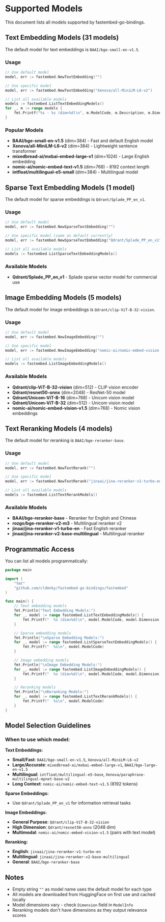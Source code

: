 # Supported Models

This document lists all models supported by fastembed-go-bindings.

## Text Embedding Models (31 models)

The default model for text embeddings is `BAAI/bge-small-en-v1.5`.

### Usage

```go
// Use default model
model, err := fastembed.NewTextEmbedding("")

// Use specific model
model, err := fastembed.NewTextEmbedding("Xenova/all-MiniLM-L6-v2")

// List all available models
models := fastembed.ListTextEmbeddingModels()
for _, m := range models {
    fmt.Printf("%s - %s (dim=%d)\n", m.ModelCode, m.Description, m.Dimension)
}
```

### Popular Models

- **BAAI/bge-small-en-v1.5** (dim=384) - Fast and default English model
- **Xenova/all-MiniLM-L6-v2** (dim=384) - Lightweight sentence transformer
- **mixedbread-ai/mxbai-embed-large-v1** (dim=1024) - Large English embedding
- **nomic-ai/nomic-embed-text-v1.5** (dim=768) - 8192 context length
- **intfloat/multilingual-e5-small** (dim=384) - Multilingual model

## Sparse Text Embedding Models (1 model)

The default model for sparse embeddings is `Qdrant/Splade_PP_en_v1`.

### Usage

```go
// Use default model
model, err := fastembed.NewSparseTextEmbedding("")

// Use specific model (same as default currently)
model, err := fastembed.NewSparseTextEmbedding("Qdrant/Splade_PP_en_v1")

// List all available models
models := fastembed.ListSparseTextEmbeddingModels()
```

### Available Models

- **Qdrant/Splade_PP_en_v1** - Splade sparse vector model for commercial use

## Image Embedding Models (5 models)

The default model for image embeddings is `Qdrant/clip-ViT-B-32-vision`.

### Usage

```go
// Use default model
model, err := fastembed.NewImageEmbedding("")

// Use specific model
model, err := fastembed.NewImageEmbedding("nomic-ai/nomic-embed-vision-v1.5")

// List all available models
models := fastembed.ListImageEmbeddingModels()
```

### Available Models

- **Qdrant/clip-ViT-B-32-vision** (dim=512) - CLIP vision encoder
- **Qdrant/resnet50-onnx** (dim=2048) - ResNet-50 model
- **Qdrant/Unicom-ViT-B-16** (dim=768) - Unicom vision model
- **Qdrant/Unicom-ViT-B-32** (dim=512) - Unicom vision model
- **nomic-ai/nomic-embed-vision-v1.5** (dim=768) - Nomic vision embeddings

## Text Reranking Models (4 models)

The default model for reranking is `BAAI/bge-reranker-base`.

### Usage

```go
// Use default model
model, err := fastembed.NewTextRerank("")

// Use specific model
model, err := fastembed.NewTextRerank("jinaai/jina-reranker-v1-turbo-en")

// List all available models
models := fastembed.ListTextRerankModels()
```

### Available Models

- **BAAI/bge-reranker-base** - Reranker for English and Chinese
- **rozgo/bge-reranker-v2-m3** - Multilingual reranker v2
- **jinaai/jina-reranker-v1-turbo-en** - Fast English reranker
- **jinaai/jina-reranker-v2-base-multilingual** - Multilingual reranker

## Programmatic Access

You can list all models programmatically:

```go
package main

import (
    "fmt"
    "github.com/cldmnky/fastembed-go-bindings/fastembed"
)

func main() {
    // Text embedding models
    fmt.Println("Text Embedding Models:")
    for _, model := range fastembed.ListTextEmbeddingModels() {
        fmt.Printf("  %s (dim=%d)\n", model.ModelCode, model.Dimension)
    }

    // Sparse embedding models
    fmt.Println("\nSparse Embedding Models:")
    for _, model := range fastembed.ListSparseTextEmbeddingModels() {
        fmt.Printf("  %s\n", model.ModelCode)
    }

    // Image embedding models
    fmt.Println("\nImage Embedding Models:")
    for _, model := range fastembed.ListImageEmbeddingModels() {
        fmt.Printf("  %s (dim=%d)\n", model.ModelCode, model.Dimension)
    }

    // Reranking models
    fmt.Println("\nReranking Models:")
    for _, model := range fastembed.ListTextRerankModels() {
        fmt.Printf("  %s\n", model.ModelCode)
    }
}
```

## Model Selection Guidelines

### When to use which model:

**Text Embeddings:**
- **Small/Fast**: `BAAI/bge-small-en-v1.5`, `Xenova/all-MiniLM-L6-v2`
- **Large/Accurate**: `mixedbread-ai/mxbai-embed-large-v1`, `BAAI/bge-large-en-v1.5`
- **Multilingual**: `intfloat/multilingual-e5-base`, `Xenova/paraphrase-multilingual-mpnet-base-v2`
- **Long Context**: `nomic-ai/nomic-embed-text-v1.5` (8192 tokens)

**Sparse Embeddings:**
- Use `Qdrant/Splade_PP_en_v1` for information retrieval tasks

**Image Embeddings:**
- **General Purpose**: `Qdrant/clip-ViT-B-32-vision`
- **High Dimension**: `Qdrant/resnet50-onnx` (2048 dim)
- **Multimodal**: `nomic-ai/nomic-embed-vision-v1.5` (pairs with text model)

**Reranking:**
- **English**: `jinaai/jina-reranker-v1-turbo-en`
- **Multilingual**: `jinaai/jina-reranker-v2-base-multilingual`
- **General**: `BAAI/bge-reranker-base`

## Notes

- Empty string `""` as model name uses the default model for each type
- All models are downloaded from HuggingFace on first use and cached locally
- Model dimensions vary - check `Dimension` field in `ModelInfo`
- Reranking models don't have dimensions as they output relevance scores
